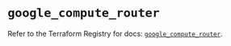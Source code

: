 # `google_compute_router`

Refer to the Terraform Registry for docs: [`google_compute_router`](https://registry.terraform.io/providers/hashicorp/google-beta/6.22.0/docs/resources/google_compute_router).
